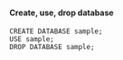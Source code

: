#### Create, use, drop database
```
CREATE DATABASE sample;  
USE sample;  
DROP DATABASE sample;  
```
